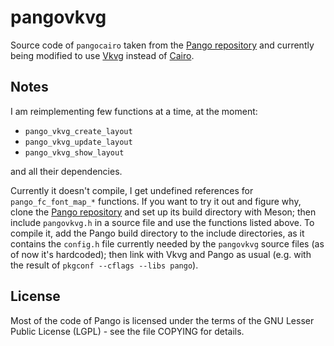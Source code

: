# pangovkvg

Source code of `pangocairo` taken from the [Pango repository](https://gitlab.gnome.org/GNOME/pango) and currently being modified to use [Vkvg](https://github.com/jpbruyere/vkvg) instead of [Cairo](https://gitlab.freedesktop.org/cairo/cairo).

## Notes

I am reimplementing few functions at a time, at the moment:

* `pango_vkvg_create_layout`
* `pango_vkvg_update_layout`
* `pango_vkvg_show_layout`

and all their dependencies.

Currently it doesn't compile, I get undefined references for `pango_fc_font_map_*` functions. If you want to try it out and figure why, clone the [Pango repository](https://gitlab.gnome.org/GNOME/pango) and set up its build directory with Meson; then include `pangovkvg.h` in a source file and use the functions listed above. To compile it, add the Pango build directory to the include directories, as it contains the `config.h` file currently needed by the `pangovkvg` source files (as of now it's hardcoded); then link with Vkvg and Pango as usual (e.g. with the result of `pkgconf --cflags --libs pango`).

## License

Most of the code of Pango is licensed under the terms of the GNU Lesser Public License (LGPL) - see the file COPYING for details.
